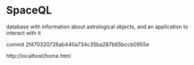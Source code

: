 # SpaceQL

database with information about astrological objects, and an application to interact with it

commit 2f470320726ab440a734c35ba287b65bccb0955e

http://localhost/home.html
